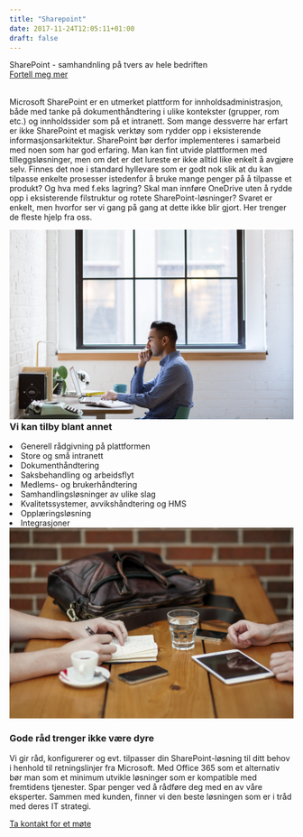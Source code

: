 ```yaml
---
title: "Sharepoint"
date: 2017-11-24T12:05:11+01:00
draft: false
---
```


<div class="row splash w-sharepoint" style="margin-bottom:2rem">
    <div class="col-12 splash-wrapper">
        <div class="splash-slogan">SharePoint - samhandnling på tvers av hele bedriften
        </div>
        <div class="splash-btn">
            <a href="../contact">Fortell meg mer</a>
        </div>    
    </div>
</div>

<div class="row">
    <div class="col-12">
        <p class="lead">Microsoft SharePoint er en utmerket plattform for innholdsadministrasjon, både med tanke på dokumenthåndtering i ulike kontekster (grupper, rom etc.) og innholdssider som på et intranett. Som mange dessverre har erfart er ikke SharePoint et magisk verktøy som rydder opp i eksisterende informasjonsarkitektur. SharePoint bør derfor implementeres i samarbeid med noen som har god erfaring. Man kan fint utvide plattformen med tilleggsløsninger, men om det er det lureste er ikke alltid like enkelt å avgjøre selv. Finnes det noe i standard hyllevare som er godt nok slik at du kan tilpasse enkelte prosesser istedenfor å bruke mange penger på å tilpasse et produkt? Og hva med f.eks lagring? Skal man innføre OneDrive uten å rydde opp i eksisterende filstruktur og rotete SharePoint-løsninger? Svaret er enkelt, men hvorfor ser vi gang på gang at dette ikke blir gjort. Her trenger de fleste hjelp fra oss.</p>
    </div>
</div>

<div class="row background-blue ad-info">
    <div class="col-sm-12 col-lg-6">
        <img class="img-responsive" src="../img/laptop.jpg"></img>        
    </div>
    <div class="col-sm-12 col-lg-6">
        <h3 style="margin-top:0">Vi kan tilby blant annet</h3>
            <li><i class="fa fa-area-chart" aria-hidden="true"></i>Generell rådgivning på plattformen</li>
            <li><i class="fa fa-building-o" aria-hidden="true"></i>Store og små intranett</li>
            <li><i class="fa fa-file-text" aria-hidden="true"></i>Dokumenthåndtering</li>    
            <li><i class="fa fa-envelope-o" aria-hidden="true"></i>Saksbehandling og arbeidsflyt</li>
            <li><i class="fa fa-users" aria-hidden="true"></i>Medlems- og brukerhåndtering</li>     
            <li><i class="fa fa-cogs" aria-hidden="true"></i>Samhandlingsløsninger av ulike slag</li>     
            <li><i class="fa fa-medkit" aria-hidden="true"></i>Kvalitetssystemer, avvikshåndtering og HMS</li>     
            <li><i class="fa fa-graduation-cap" aria-hidden="true"></i>Opplæringsløsning</li>     
            <li><i class="fa fa-code" aria-hidden="true"></i>Integrasjoner</li>    
        </ul>
    </div>
</div>

<div class="row background-yellow ad-info">
    <div class="col-12">
        <img class="img-responsive" src="../img/office_meeting.jpg"></img>        
    </div>
    <div class="col-12">
        <h3>Gode råd trenger ikke være dyre</h3>
    </div>
    <div class="col-12">
        <p class="lead">Vi gir råd, konfigurerer og evt. tilpasser din SharePoint-løsning til ditt behov i henhold til retningslinjer fra Microsoft. Med Office 365 som et alternativ bør man som et minimum utvikle løsninger som er kompatible med fremtidens tjenester. Spar penger ved å rådføre deg med en av våre eksperter. Sammen med kunden, finner vi den beste løsningen som er i tråd med deres IT strategi.</p>
    </div>
    <div class="splash-btn">
        <a href="../contact">Ta kontakt for et møte</a>
    </div>       
    </div>     
</div>